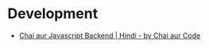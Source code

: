 # Development
- [Chai aur Javascript Backend | Hindi - by Chai aur Code](https://www.youtube.com/playlist?list=PLu71SKxNbfoBGh_8p_NS-ZAh6v7HhYqHW)